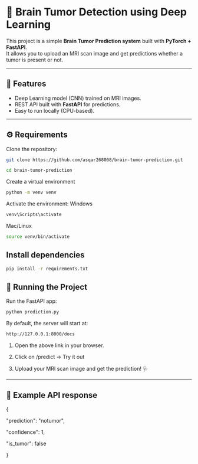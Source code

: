 
# 🧠 Brain Tumor Detection using Deep Learning

This project is a simple **Brain Tumor Prediction system** built with **PyTorch + FastAPI**.  
It allows you to upload an MRI scan image and get predictions whether a tumor is present or not.  

---

## 📌 Features
- Deep Learning model (CNN) trained on MRI images.  
- REST API built with **FastAPI** for predictions.  
- Easy to run locally (CPU-based).  

---

## ⚙️ Requirements

Clone the repository:
```bash
git clone https://github.com/asqar268008/brain-tumor-prediction.git
```
```bash
cd brain-tumor-prediction
```

Create a virtual environment
```bash
python -m venv venv
```

Activate the environment:
Windows
```bash
venv\Scripts\activate
```

Mac/Linux
```bash
source venv/bin/activate
```


## Install dependencies 
```bash
pip install -r requirements.txt
```

## 🚀 Running the Project
Run the FastAPI app:
```bash
python prediction.py
```

By default, the server will start at:
```bash
http://127.0.0.1:8000/docs
```
1. Open the above link in your browser.

2. Click on /predict → Try it out

3. Upload your MRI scan image and get the prediction! 🩺
 ---

## 📝 Example API response

{

   "prediction": "notumor",
  
   "confidence": 1,
  
   "is_tumor": false
  
}
